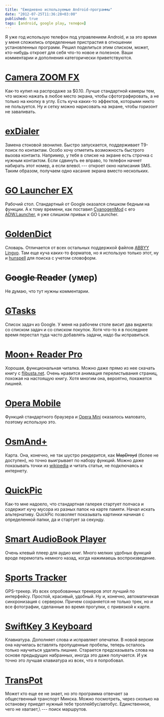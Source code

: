 ```yaml
---
title: "Ежедневно используемые Android-программы"
date: "2012-07-25T11:36:28+03:00"
published: true
tags: [android, google play, телефон]
---
```


Я уже год использую телефон под управлением Android, и за это время у меня сложились определенные пристрастия
в отношении установленных программ. Решил поделиться этим списком, может, кто-нибудь откроет для себя что-то новое
и полезное. Ваши комментарии и дополнения категорически приветствуются.

# [Camera ZOOM FX](https://play.google.com/store/apps/details?id=slide.cameraZoom)

Как-то купил на распродаже за $0.10. Лучше стандартной камеры тем, что можно нажать в любое место экрана,
чтобы сфотографировать, а не только на кнопку в углу. Есть куча каких-то эффектов, которыми никто не пользуется.
Ну и сетку можно нарисовать на экране, чтобы горизонт не заваливать.

# [exDialer](https://play.google.com/store/apps/details?id=com.modoohut.dialer)

Замена стоковой звонилке. Быстро запускается, поддерживает T9-поиск по контактам. Особо хочу отметить возможность
быстрого вызова контакта. Например, у тебя в списке на экране есть строчка с нужным контактом. Если сдвинуть ее вправо,
то телефон начнет набирать этот номер, а если влево\ --- откроет окно написания SMS. Таким образом, получаем одно
касание экрана вместо нескольких.

# [GO Launcher EX](https://play.google.com/store/apps/details?id=com.gau.go.launcherex)

Рабочий стол. Стандартный от Google оказался слишком бедным на функции. А к тому времени, как поставил
[CyanogenMod](http://www.cyanogenmod.com/) с его
[ADW.Launcher](https://play.google.com/store/apps/details?id=org.adwfreak.launcher), я уже слишком привык к GO Launcher.

# [GoldenDict](https://play.google.com/store/apps/details?id=mobi.goldendict.android)

Словарь. Отличается от всех остальных поддержкой файлов [ABBYY Lingvo](http://www.lingvo.ru/). Там еще куча каких-то
форматов, но я использую только этот, ну и [hunspell](http://hunspell.sourceforge.net/) для поиска с учетом словоформ.

# ~~Google Reader~~ (умер)

Не думаю, что тут нужны комментарии.

# [GTasks](https://play.google.com/store/apps/details?id=org.dayup.gtask)

Список задач из Google. У меня на рабочем столе висит два виджета: со списком задач и со списком покупок. Хотя что-то
я в последнее время перестал туда часто добавлять задачи, надо бы исправиться.

# [Moon+ Reader Pro](https://play.google.com/store/apps/details?id=com.flyersoft.moonreaderp)

Хорошая, функциональная читалка. Можно даже прямо из нее скачать книгу с [flibusta.net](http://flibusta.net/).
Очень нравится анимация перелистывания страниц, похожая на настоящую книгу. Хотя многим она, вероятно, покажется лишней.

# [Opera Mobile](https://play.google.com/store/apps/details?id=com.opera.browser)

Функций стандартного браузера и [Opera Mini](https://play.google.com/store/apps/details?id=com.opera.mini.android)
оказалось маловато, поэтому использую это.

# [OsmAnd+](https://play.google.com/store/apps/details?id=net.osmand.plus)

Карта. Она, конечно, не так шустро рендерится, как ~~MapDroyd~~ (более не доступен), но точно выигрывает по набору
функций. Можно даже показывать точки из [wikipedia](http://www.wikipedia.org/) и читать статьи, не подключаясь к
интернету.

# [QuickPic](https://play.google.com/store/apps/details?id=com.alensw.PicFolder)

Как-то мне надоело, что стандартная галерея стартует полчаса и содержит кучу мусора из разных папок на карте памяти.
Начал искать альтернативу. QuickPic позволяет показывать картинки начиная с определенной папки, да и стартует
за секунду.

# [Smart AudioBook Player](https://play.google.com/store/apps/details?id=ak.alizandro.smartaudiobookplayer)

Очень клевый плеер для аудио книг. Много мелких удобных функций вроде перемотать немного назад, когда нажимаешь
воспроизведение.

# [Sports Tracker](https://play.google.com/store/apps/details?id=com.stt.android)

GPS-трекер. Из всех опробованных трекеров этот лучший по интерфейсу. Простой, красивый, удобный. Ну и, конечно,
автоматичекая синхронизация с сервером. Причем сохраняется не только трек, но и все фотографии, сделанные во время
прогулки, с привязкой к карте.

# [SwiftKey 3 Keyboard](https://play.google.com/store/apps/details?id=com.touchtype.swiftkey)

Клавиатура. Дополняет слова и исправляет опечатки. В новой версии она научилась вставлять пропущенные пробелы, теперь
осталось только научиться удалять лишние. Старается предсказывать слова на основе предыдущих набранных, иногда это
даже получается. И уж точно это лучшая клавиатура из всех, что я попробовал.

# [TransPot](https://play.google.com/store/apps/details?id=com.transpot)

Может кто еще ее не знает, но это программа отвечает за общественный транспорт Минска. Можно посмотреть, через сколько
на остановку приедет нужный тебе троллейбус/автобус. Единственное, чего не хватает,\ --- поиск маршрутов.
